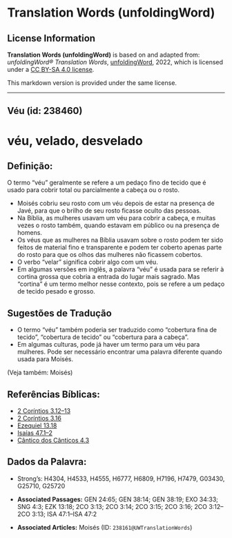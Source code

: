 # Translation Words (unfoldingWord)

## License Information

**Translation Words (unfoldingWord)** is based on and adapted from: _unfoldingWord® Translation Words_, [unfoldingWord](https://unfoldingword.org/utw), 2022, which is licensed under a [CC BY-SA 4.0 license](https://creativecommons.org/licenses/by-sa/4.0/legalcode.en).

This markdown version is provided under the same license.



--------------------------------

## Véu (id: 238460)

véu, velado, desvelado
======================

Definição:
----------

O termo “véu” geralmente se refere a um pedaço fino de tecido que é usado para cobrir total ou parcialmente a cabeça ou o rosto.

* Moisés cobriu seu rosto com um véu depois de estar na presença de Javé, para que o brilho de seu rosto ficasse oculto das pessoas.
* Na Bíblia, as mulheres usavam um véu para cobrir a cabeça, e muitas vezes o rosto também, quando estavam em público ou na presença de homens.
* Os véus que as mulheres na Bíblia usavam sobre o rosto podem ter sido feitos de material fino e transparente e podem ter coberto apenas parte do rosto para que os olhos das mulheres não ficassem cobertos.
* O verbo “velar” significa cobrir algo com um véu.
* Em algumas versões em inglês, a palavra “véu” é usada para se referir à cortina grossa que cobria a entrada do lugar mais sagrado. Mas “cortina” é um termo melhor nesse contexto, pois se refere a um pedaço de tecido pesado e grosso.

Sugestões de Tradução
---------------------

* O termo “véu” também poderia ser traduzido como “cobertura fina de tecido”, “cobertura de tecido” ou “cobertura para a cabeça”.
* Em algumas culturas, pode já haver um termo para um véu para mulheres. Pode ser necessário encontrar uma palavra diferente quando usada para Moisés.

(Veja também: Moisés)

Referências Bíblicas:
---------------------

* [2 Coríntios 3\.12–13](https://ref.ly/2Cor3:12-2Cor3:13)
* [2 Coríntios 3\.16](https://ref.ly/2Cor3:16)
* [Ezequiel 13\.18](https://ref.ly/Ezek13:18)
* [Isaías 47\.1–2](https://ref.ly/Isa47:1-Isa47:2)
* [Cântico dos Cânticos 4\.3](https://ref.ly/Song4:3)

Dados da Palavra:
-----------------

* Strong’s: H4304, H4533, H4555, H6777, H6809, H7196, H7479, G03430, G25710, G25720

* **Associated Passages:** GEN 24:65; GEN 38:14; GEN 38:19; EXO 34:33; SNG 4:3; EZK 13:18; 2CO 3:13; 2CO 3:14; 2CO 3:15; 2CO 3:16; 2CO 3:12–2CO 3:13; ISA 47:1–ISA 47:2
* **Associated Articles:** Moisés (ID: `238161@UWTranslationWords`)

